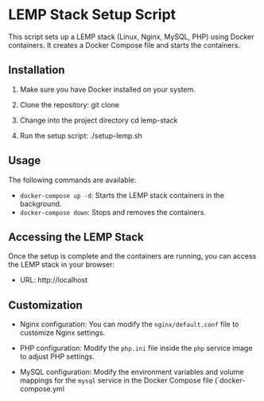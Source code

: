 # LEMP Stack Setup Script

This script sets up a LEMP stack (Linux, Nginx, MySQL, PHP) using Docker containers. It creates a Docker Compose file and starts the containers.


## Installation

1. Make sure you have Docker installed on your system.

2. Clone the repository:
   git clone <repository name>

3. Change into the project directory
   cd lemp-stack

4. Run the setup script:
   ./setup-lemp.sh


## Usage

The following commands are available:

- `docker-compose up -d`: Starts the LEMP stack containers in the background.
- `docker-compose down`: Stops and removes the containers.


## Accessing the LEMP Stack

Once the setup is complete and the containers are running, you can access the LEMP stack in your browser:

- URL: http://localhost


## Customization

- Nginx configuration: You can modify the `nginx/default.conf` file to customize Nginx settings.

- PHP configuration: Modify the `php.ini` file inside the `php` service image to adjust PHP settings.

- MySQL configuration: Modify the environment variables and volume mappings for the `mysql` service in the Docker Compose file (`docker-compose.yml